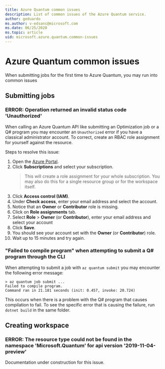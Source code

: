 ```yaml
---
title: Azure Quantum common issues
description: List of common issues of the Azure Quantum service.
author: geduardo
ms.author: v-edsanc@microsoft.com
ms.date: 06/25/2020
ms.topic: article
uid: microsoft.azure.quantum.common-issues
---
```

# Azure Quantum common issues

When submitting jobs for the first time to Azure Quantum, you may run into common issues

## Submitting jobs

### ERROR: Operation returned an invalid status code 'Unauthorized'
When calling an Azure Quantum API like submitting an Optimization job or a Q# program you may encounter an `Unauthorized` error if you have a classical administrator account. To correct, create an RBAC role assignment for yourself against the resource.

Steps to resolve this issue:

1. Open the [Azure Portal](https://portal.azure.com).
2. Click **Subscriptions** and select your subscription.
    > This will create a role assignment for your whole subscription. You may also do this for a single resource group or for the workspace itself.
3. Click **Access control (IAM)**.
4. Under **Check access**, enter your email address and select the account.
5. Notice that an **Owner** or **Contributor** role is missing.
6. Click on **Role assignments** tab.
7. Select **Role** > **Owner** (or **Contributor**), enter your email address and select your account
8. Click **Save**.
9. You should see your account set with the **Owner** (or **Contributor**) role.
10. Wait up to 15 minutes and try again.

### "Failed to compile program" when attempting to submit a Q# program through the CLI

When attempting to submit a job with `az quantum submit` you may encounter the following error message:
```
> az quantum job submit ...
Failed to compile program.
Command ran in 21.181 seconds (init: 0.457, invoke: 20.724)
```

This occurs when there is a problem with the Q# program that causes compilation to fail. To see the specific error that is causing the failure, run `dotnet build` in the same folder.

## Creating workspace

### ERROR: The resource type could not be found in the namespace 'Microsoft.Quantum' for api version '2019-11-04-preview'

Documentation under construction for this issue.
